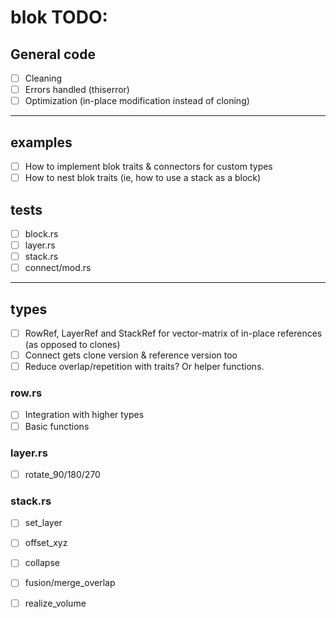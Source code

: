 
# blok TODO:

## General code
- [ ] Cleaning
- [ ] Errors handled (thiserror)
- [ ] Optimization (in-place modification instead of cloning)

----

## examples
- [ ] How to implement blok traits & connectors for custom types
- [ ] How to nest blok traits (ie, how to use a stack as a block)
## tests
- [ ] block.rs 
- [ ] layer.rs
- [ ] stack.rs
- [ ] connect/mod.rs

----

## types
- [ ] RowRef, LayerRef and StackRef for vector-matrix of in-place references (as opposed to clones)
- [ ] Connect gets clone version & reference version too
- [ ] Reduce overlap/repetition with traits? Or helper functions.

### row.rs 
- [ ] Integration with higher types
- [ ] Basic functions

### layer.rs 
- [ ] rotate_90/180/270

### stack.rs 
- [ ] set_layer 
- [ ] offset_xyz 
- [ ] collapse 
- [ ] fusion/merge_overlap 
- [ ] realize_volume


